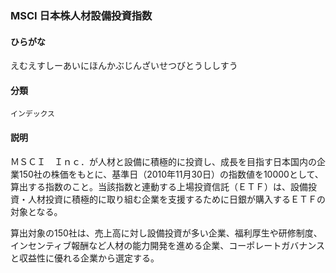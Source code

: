 <div style="display:none;">

## [あ行](securities-terms?id=あ行)
## [か行](securities-terms?id=か行)
## [さ行](securities-terms?id=さ行)
## [た行](securities-terms?id=た行)
## [な行](securities-terms?id=な行)
## [は行](securities-terms?id=は行)
## [ま行](securities-terms?id=ま行)
## [や行](securities-terms?id=や行)
## [ら行](securities-terms?id=ら行)
## [わ行](securities-terms?id=わ行)
## [英数字・記号](securities-terms?id=英数字・記号)

</div>

### MSCI 日本株人材設備投資指数

#### ひらがな

えむえすしーあいにほんかぶじんざいせつびとうししすう

#### 分類

`インデックス`

#### 説明

ＭＳＣＩ　Ｉｎｃ．が人材と設備に積極的に投資し、成長を目指す日本国内の企業150社の株価をもとに、基準日（2010年11月30日）の指数値を10000として、算出する指数のこと。当該指数と連動する上場投資信託（ＥＴＦ）は、設備投資・人材投資に積極的に取り組む企業を支援するために日銀が購入するＥＴＦの対象となる。
 
算出対象の150社は、売上高に対し設備投資が多い企業、福利厚生や研修制度、インセンティブ報酬など人材の能力開発を進める企業、コーポレートガバナンスと収益性に優れる企業から選定する。

